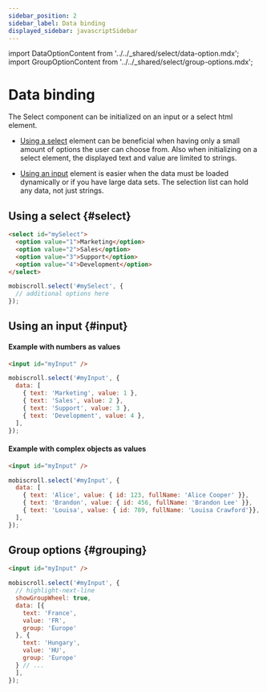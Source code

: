 ```yaml
---
sidebar_position: 2
sidebar_label: Data binding
displayed_sidebar: javascriptSidebar
---
```


import DataOptionContent from '../../_shared/select/data-option.mdx';
import GroupOptionContent from '../../_shared/select/group-options.mdx';

# Data binding

The Select component can be initialized on an input or a select html element.

* [Using a select](#select) element can be beneficial when having only a small amount of options the user can choose from. Also when initializing on a select element, the displayed text and value are limited to strings.

* [Using an input](#input) element is easier when the data must be loaded dynamically or if you have large data sets. The selection list can hold any data, not just strings.

## Using a select {#select}

```html
<select id="mySelect">
  <option value="1">Marketing</option>
  <option value="2">Sales</option>
  <option value="3">Support</option>
  <option value="4">Development</option>
</select>
```
```js
mobiscroll.select('#mySelect', {
  // additional options here
});
```

## Using an input {#input}

<DataOptionContent />

#### Example with numbers as values

```html
<input id="myInput" />
```
```js title="Department selection example"
mobiscroll.select('#myInput', {
  data: [
    { text: 'Marketing', value: 1 },
    { text: 'Sales', value: 2 },
    { text: 'Support', value: 3 },
    { text: 'Development', value: 4 },
  ],
});
```

#### Example with complex objects as values

```html
<input id="myInput" />
```
```js title="User selection example"
mobiscroll.select('#myInput', {
  data: [
    { text: 'Alice', value: { id: 123, fullName: 'Alice Cooper' }},
    { text: 'Brandon', value: { id: 456, fullName: 'Brandon Lee' }},
    { text: 'Louisa', value: { id: 789, fullName: 'Louisa Crawford'}},
  ],
});
```

## Group options {#grouping}

<GroupOptionContent />

```html
<input id="myInput" />
```
```js
mobiscroll.select('#myInput', {
  // highlight-next-line
  showGroupWheel: true,
  data: [{
    text: 'France',
    value: 'FR',
    group: 'Europe'
  }, {
    text: 'Hungary',
    value: 'HU',
    group: 'Europe'
  } // ...
  ],
});
```